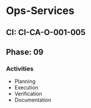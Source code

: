 # Ops-Services

## CI: CI-CA-O-001-005
## Phase: 09

### Activities
- Planning
- Execution
- Verification
- Documentation
